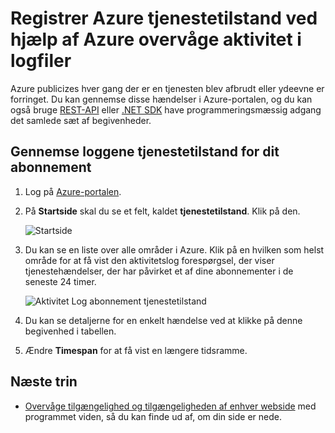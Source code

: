 <properties
    pageTitle="Registrere Azure tjenestetilstand ved hjælp af Azure overvåge aktivitetslogfiler | Microsoft Azure"
    description="Find ud af, når Azure fik ydeevne er forringet eller tjeneste afbrydelser. "
    authors="rboucher"
    manager="carolz"
    editor=""
    services="monitoring-and-diagnostics"
    documentationCenter="monitoring-and-diagnostics"/>

<tags
    ms.service="monitoring-and-diagnostics"
    ms.workload="na"
    ms.tgt_pltfrm="na"
    ms.devlang="na"
    ms.topic="article"
    ms.date="10/20/2016"
    ms.author="robb"/>

# <a name="track-azure-service-health-using-azure-monitor-activity-logs"></a>Registrer Azure tjenestetilstand ved hjælp af Azure overvåge aktivitet i logfiler

Azure publicizes hver gang der er en tjenesten blev afbrudt eller ydeevne er forringet. Du kan gennemse disse hændelser i Azure-portalen, og du kan også bruge [REST-API](https://msdn.microsoft.com/library/azure/dn931927.aspx) eller [.NET SDK](https://www.nuget.org/packages/Microsoft.Azure.Insights/) have programmeringsmæssig adgang det samlede sæt af begivenheder.

## <a name="browse-the-service-health-logs-for-your-subscription"></a>Gennemse loggene tjenestetilstand for dit abonnement

1. Log på [Azure-portalen](https://portal.azure.com/).

2. På **Startside** skal du se et felt, kaldet **tjenestetilstand**. Klik på den.

    ![Startside](./media/insights-service-health/Insights_Home.png)

3. Du kan se en liste over alle områder i Azure. Klik på en hvilken som helst område for at få vist den aktivitetslog forespørgsel, der viser tjenestehændelser, der har påvirket et af dine abonnementer i de seneste 24 timer.

    ![Aktivitet Log abonnement tjenestetilstand](./media/insights-service-health/AzureActivityLogServiceHealth3.png)

4. Du kan se detaljerne for en enkelt hændelse ved at klikke på denne begivenhed i tabellen.

5. Ændre **Timespan** for at få vist en længere tidsramme.

## <a name="next-steps"></a>Næste trin

* [Overvåge tilgængelighed og tilgængeligheden af enhver webside](../application-insights/app-insights-monitor-web-app-availability.md) med programmet viden, så du kan finde ud af, om din side er nede.
